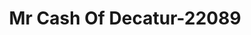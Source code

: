 ---
f_zip-code: 30126
f_state-code: GA
title: Mr Cash Of Decatur-22089
f_phone: 770-819-8603
f_city-only: Mableton
f_address: 744 Veterans Mmrl Highway Southwest Mableton
f_location-unique-id: '22089'
slug: mr-cash-of-decatur-22089
updated-on: '2024-05-30T13:46:58.046Z'
created-on: '2024-05-30T13:36:59.803Z'
published-on: '2024-05-30T13:54:32.469Z'
f_city-state: cms/city/mableton-ga.md
f_company: cms/company/mr-cash-of-decatur.md
f_state: cms/state/georgia.md
layout: '[payday-loan].html'
tags: payday-loan
---